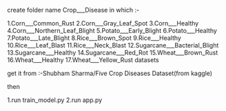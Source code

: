 create  folder name Crop___Disease in which :-

1.Corn___Common_Rust
2.Corn___Gray_Leaf_Spot
3.Corn___Healthy
4.Corn___Northern_Leaf_Blight
5.Potato___Early_Blight
6.Potato___Healthy
7.Potato___Late_Blight
8.Rice___Brown_Spot
9.Rice___Healthy
10.Rice___Leaf_Blast
11.Rice___Neck_Blast
12.Sugarcane___Bacterial_Blight
13.Sugarcane___Healthy
14.Sugarcane___Red_Rot
15.Wheat___Brown_Rust
16.Wheat___Healthy
17.Wheat___Yellow_Rust
datasets

get it from :-Shubham Sharma/Five Crop Diseases Dataset(from kaggle)

then

1.run train_model.py
2.run app.py
